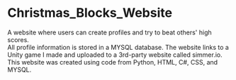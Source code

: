 # Christmas_Blocks_Website
A website where users can create profiles and try to beat others' high scores.  
All profile information is stored in a MYSQL database.
The website links to a Unity game I made and uploaded to a 3rd-party website called simmer.io. 
This website was created using code from Python, HTML, C#, CSS, and MYSQL.
